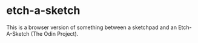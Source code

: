 # etch-a-sketch
This is a browser version of something between a sketchpad and an Etch-A-Sketch (The Odin Project).
